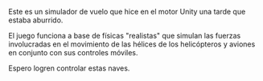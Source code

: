 Este es un simulador de vuelo que hice en el motor Unity una tarde que estaba aburrido.

El juego funciona a base de físicas "realistas" que simulan las fuerzas involucradas en el movimiento de las 
hélices de los helicópteros y aviones en conjunto con sus controles móviles.

Espero logren controlar estas naves.
